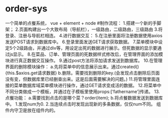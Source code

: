 # order-sys
一个简单的点餐系统， vue + element + node
#制作流程：
1.搭建一个新的手脚架；
2.页面构建出一个大致布局（导航栏），一级路由，二级路由，三级路由
3.将登录、注册与导航栏相连。
4.进行数据交互：
5.在注册里面将注册数据使用axios发送POST请求到数据库中。
6.登录里面发送GET请求获取数据。
7.菜单模块中设定5个2级路由，并通过div等，用设定出死的数据进行展示。但死数据的显示要通过js显示。
8.在菜品、订单、管理页面的死数据样式修改后，在管理界面的添加模块进行真正数据交互操作。
9.通过post方法将添加请求发送到数据库。
10.在管理界面的删除模块操作：
	a.先将菜单中的信息展示出来。通过created(){this.$axios.get请求数据}	
  b.删除。需要找到删除的key.(会发现点击删除后页面没有变，但数据库里已经删查出来。这是后面需要解决的问题。)
11.将管理里面连接的菜单数据库域菜单模块进行操作，通过GET请求变成活的数据。
12.将菜单中不同分类做成一个模板，并通过在子模板里使用props:[‘fathername’]传递。
13.点餐功能：
	a.需要找到点击的是哪个菜？order(item);
	b.将点餐数据发送到数据库中。
1.发现num为0.
2.当连续点击时发现出现新的多条数据，仅仅num不同。
组件内守卫是放在组件内的。
